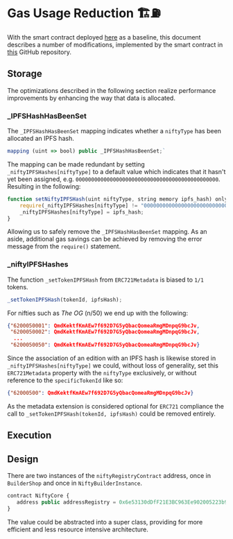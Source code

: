 # Gas Usage Reduction 🏗⛽

With the smart contract deployed [here](https://etherscan.io/address/0xf924fed62a15c879213e677dada6cf7db5174620#code) as a baseline, this document describes a number of modifications, implemented by the smart contract in [this](https://github.com/smatthewenglish/LandslideLyndon) GitHub repository.

## Storage

The optimizations described in the following section realize performance improvements by enhancing the way that data is allocated. 

### _IPFSHashHasBeenSet
The `_IPFSHashHasBeenSet` mapping indicates whether a `niftyType` has been allocated an IPFS hash. 
```javascript
mapping (uint => bool) public _IPFSHashHasBeenSet;`
```
The mapping can be made redundant by setting `_niftyIPFSHashes[niftyType]` to a default value which indicates that it hasn't yet been assigned, e.g. `0000000000000000000000000000000000000000000000`. Resulting in the following: 

```javascript
function setNiftyIPFSHash(uint niftyType, string memory ipfs_hash) onlyValidSender public {    
    require(_niftyIPFSHashes[niftyType] != "0000000000000000000000000000000000000000000000", "Can only be set once.");
    _niftyIPFSHashes[niftyType] = ipfs_hash;
}
```
Allowing us to safely remove the `_IPFSHashHasBeenSet` mapping. As an aside, additional gas savings can be achieved by removing the error message from the `require()` statement. 

### _niftyIPFSHashes

The function `_setTokenIPFSHash` from `ERC721Metadata` is biased to `1/1` tokens.
```javascript
_setTokenIPFSHash(tokenId, ipfsHash);
 ```
For nifties such as *The OG* (n/50) we end up with the following: 
```json
{"6200050001": QmdKektfKmAEw7f692D7G5yQbacQomeaRmgMDnpqG9bcJv,
 "6200050002": QmdKektfKmAEw7f692D7G5yQbacQomeaRmgMDnpqG9bcJv,
  ...
 "6200050050": QmdKektfKmAEw7f692D7G5yQbacQomeaRmgMDnpqG9bcJv}
```
Since the association of an edition with an IPFS hash is likewise stored in `_niftyIPFSHashes[niftyType]` we could, without loss of generality, set this `ERC721Metadata` property with the `niftyType` exclusively, or without reference to the `specificTokenId` like so:

```json
{"62000500": QmdKektfKmAEw7f692D7G5yQbacQomeaRmgMDnpqG9bcJv}
```

As the metadata extension is considered optional for `ERC721` compliance the call to `_setTokenIPFSHash(tokenId, ipfsHash)` could be removed entirely. 










## Execution



## Design

There are two instances of the `niftyRegistryContract` address, once in `BuilderShop` and once in `NiftyBuilderInstance`.
```javascript
contract NiftyCore {
   address public addressRegistry = 0x6e53130dDfF21E3BC963Ee902005223b9A202106;
}
```
The value could be abstracted into a super class, providing for more efficient and less resource intensive architecture.  














